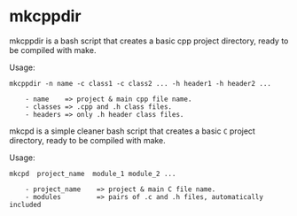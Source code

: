 # mkcppdir


mkcppdir is a bash script that creates a basic cpp project directory, ready to be compiled with make.


Usage:

    mkcppdir -n name -c class1 -c class2 ... -h header1 -h header2 ...

        - name    => project & main cpp file name.
        - classes => .cpp and .h class files.
        - headers => only .h header class files.


mkcpd is a simple cleaner bash script that creates a basic `C` project directory, ready to be compiled with make.


Usage:

    mkcpd  project_name  module_1 module_2 ...

        - project_name    => project & main C file name.
        - modules         => pairs of .c and .h files, automatically included


